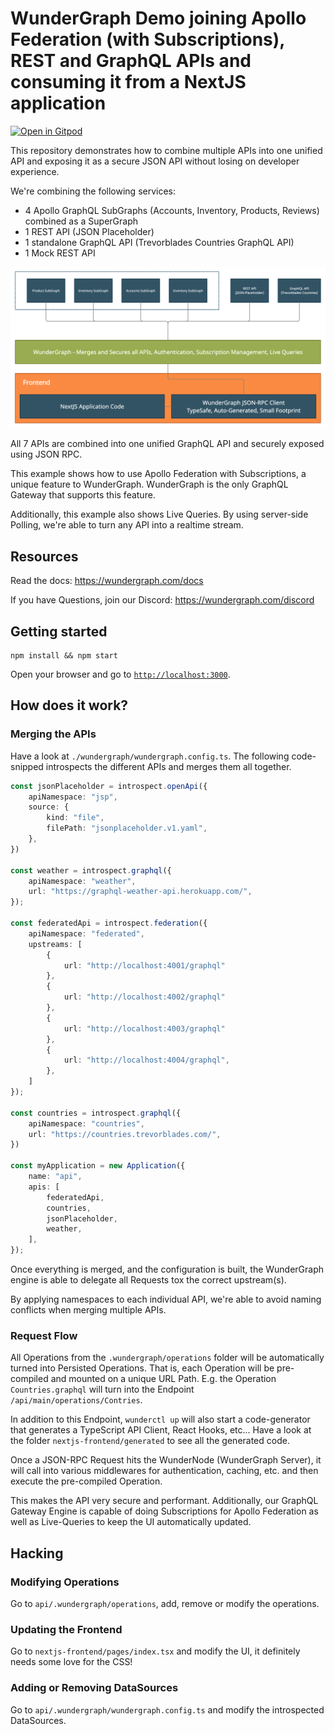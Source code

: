 # WunderGraph Demo joining Apollo Federation (with Subscriptions), REST and GraphQL APIs and consuming it from a NextJS application

[![Open in Gitpod](https://gitpod.io/button/open-in-gitpod.svg)](https://gitpod.io/#https://github.com/wundergraph/wundergraph-demo)


This repository demonstrates how to combine multiple APIs into one unified API
and exposing it as a secure JSON API without losing on developer experience.

We're combining the following services:
- 4 Apollo GraphQL SubGraphs (Accounts, Inventory, Products, Reviews) combined as a SuperGraph
- 1 REST API (JSON Placeholder)
- 1 standalone GraphQL API (Trevorblades Countries GraphQL API)
- 1 Mock REST API

![Architecture Overview](ArchitectureOverview.png "Architecture Overview")

All 7 APIs are combined into one unified GraphQL API and securely exposed using JSON RPC.

This example shows how to use Apollo Federation with Subscriptions,
a unique feature to WunderGraph.
WunderGraph is the only GraphQL Gateway that supports this feature.

Additionally, this example also shows Live Queries.
By using server-side Polling, we're able to turn any API into a realtime stream.

## Resources

Read the docs: https://wundergraph.com/docs

If you have Questions, join our Discord: https://wundergraph.com/discord

## Getting started

```shell
npm install && npm start
```

Open your browser and go to  [`http://localhost:3000`](http://localhost:3000).

## How does it work?

### Merging the APIs

Have a look at `./wundergraph/wundergraph.config.ts`.
The following code-snipped introspects the different APIs and merges them all together.

```typescript
const jsonPlaceholder = introspect.openApi({
    apiNamespace: "jsp",
    source: {
        kind: "file",
        filePath: "jsonplaceholder.v1.yaml",
    },
})

const weather = introspect.graphql({
    apiNamespace: "weather",
    url: "https://graphql-weather-api.herokuapp.com/",
});

const federatedApi = introspect.federation({
    apiNamespace: "federated",
    upstreams: [
        {
            url: "http://localhost:4001/graphql"
        },
        {
            url: "http://localhost:4002/graphql"
        },
        {
            url: "http://localhost:4003/graphql"
        },
        {
            url: "http://localhost:4004/graphql",
        },
    ]
});

const countries = introspect.graphql({
    apiNamespace: "countries",
    url: "https://countries.trevorblades.com/",
})

const myApplication = new Application({
    name: "api",
    apis: [
        federatedApi,
        countries,
        jsonPlaceholder,
        weather,
    ],
});
```

Once everything is merged, and the configuration is built,
the WunderGraph engine is able to delegate all Requests tox the correct upstream(s).

By applying namespaces to each individual API,
we're able to avoid naming conflicts when merging multiple APIs.

### Request Flow

All Operations from the `.wundergraph/operations` folder will be automatically turned into Persisted Operations.
That is, each Operation will be pre-compiled and mounted on a unique URL Path.
E.g. the Operation `Countries.graphql` will turn into the Endpoint `/api/main/operations/Contries`.

In addition to this Endpoint, `wunderctl up` will also start a code-generator that generates a TypeScript API Client, React Hooks, etc...
Have a look at the folder `nextjs-frontend/generated` to see all the generated code.

Once a JSON-RPC Request hits the WunderNode (WunderGraph Server),
it will call into various middlewares for authentication, caching, etc.
and then execute the pre-compiled Operation.

This makes the API very secure and performant.
Additionally, our GraphQL Gateway Engine is capable of doing Subscriptions for Apollo Federation as well as Live-Queries to keep the UI automatically updated.

## Hacking

### Modifying Operations

Go to `api/.wundergraph/operations`, add, remove or modify the operations.

### Updating the Frontend

Go to `nextjs-frontend/pages/index.tsx` and modify the UI, it definitely needs some love for the CSS!

### Adding or Removing DataSources

Go to `api/.wundergraph/wundergraph.config.ts` and modify the introspected DataSources. 